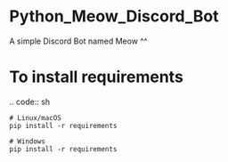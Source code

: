 # Python_Meow_Discord_Bot

A simple Discord Bot named Meow ^^

# To install requirements

.. code:: sh

    # Linux/macOS
    pip install -r requirements

    # Windows
    pip install -r requirements
